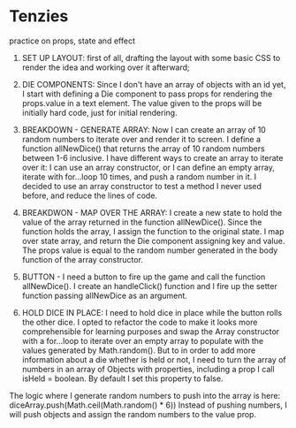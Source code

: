 # Tenzies
 practice on props, state and effect

1. SET UP LAYOUT: first of all, drafting the layout with some basic CSS to render the idea and working over it afterward;

2. DIE COMPONENTS: Since I don't have an array of objects with an id yet, I start with defining a Die component to pass props for rendering the props.value in a text element. The value given to the props will be initially hard code, just for initial rendering.

3. BREAKDOWN - GENERATE ARRAY: Now I can create an array of 10 random numbers to iterate over and render it to screen. I define a function allNewDice() that returns the array of 10 random numbers between 1-6 inclusive. I have different ways to create an array to iterate over it: I can use an array constructor, or I can define an empty array, iterate with for...loop 10 times, and push a random number in it. I decided to use an array constructor to test a method I never used before, and reduce the lines of code.

4. BREAKDWON - MAP OVER THE ARRAY: I create a new state to hold the value of the array returned in the function allNewDice(). Since the function holds the array, I assign the function to the original state. I map over state array, and return the Die component assigning key and value. The props value is equal to the random number generated in the body function of the array constructor.

5. BUTTON - I need a button to fire up the game and call the function allNewDice(). I create an handleClick() function and I fire up the setter function passing allNewDice as an argument.

6. HOLD DICE IN PLACE: I need to hold dice in place while the button rolls the other dice. I opted to refactor the code to make it looks more comprehensible for learning purposes and swap the Array constructor with a for...loop to iterate over an empty array to populate with the values generated by Math.random().
But to in order to add more information about a die whether is held or not, I need to turn the array of numbers in an array of Objects with properties, including a prop I call isHeld = boolean. By default I set this property to false.

The logic where I generate random numbers to push into the array is here:
diceArray.push(Math.ceil(Math.random() * 6))
Instead of pushing numbers, I will push objects and assign the random numbers to the value prop.


